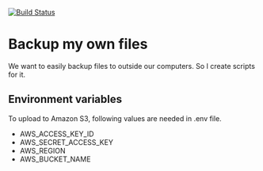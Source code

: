 [![Build Status](https://travis-ci.org/takatoshiono/backup-files.svg?branch=master)](https://travis-ci.org/takatoshiono/backup-files)

# Backup my own files

We want to easily backup files to outside our computers.
So I create scripts for it.

## Environment variables

To upload to Amazon S3, following values are needed in .env file.

* AWS_ACCESS_KEY_ID
* AWS_SECRET_ACCESS_KEY
* AWS_REGION
* AWS_BUCKET_NAME

